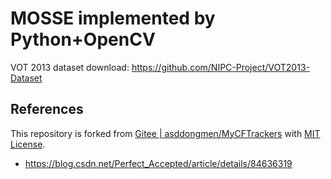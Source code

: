 # MOSSE implemented by Python+OpenCV

VOT 2013 dataset download: https://github.com/NIPC-Project/VOT2013-Dataset

## References

This repository is forked from [Gitee | asddongmen/MyCFTrackers](https://gitee.com/asddongmen/MyCFTrackers) with [MIT License](https://gitee.com/asddongmen/MyCFTrackers/blob/master/LICENSE).

- https://blog.csdn.net/Perfect_Accepted/article/details/84636319
